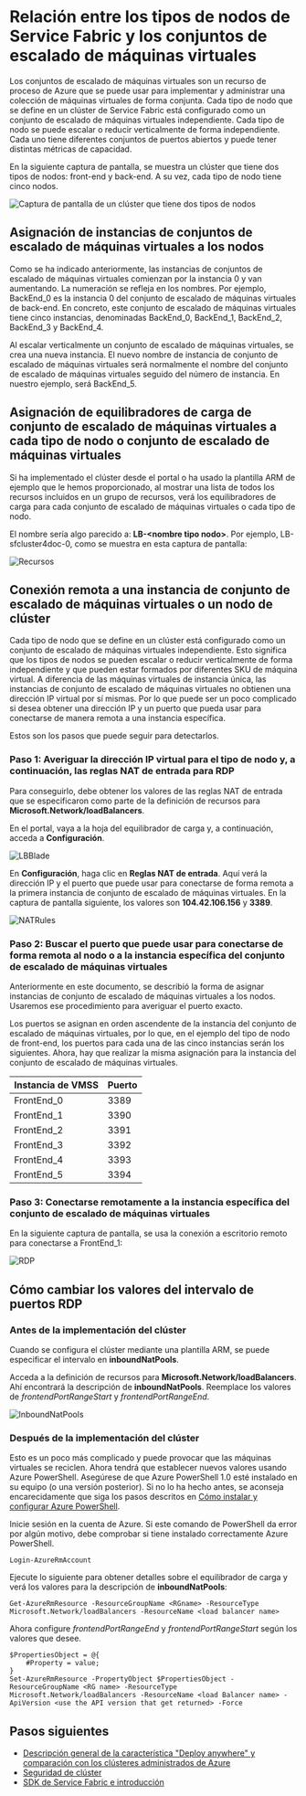 <properties
   pageTitle="Tipos de nodos de Service Fabric y los conjuntos de escalado de máquinas virtuales | Microsoft Azure"
   description="Describe cómo se relacionan los tipos de nodos de Service Fabric con los conjuntos de escalado de máquinas virtuales y cómo conectarse de forma remota a una instancia de conjunto de escalado de máquinas virtuales o un nodo de clúster."
   services="service-fabric"
   documentationCenter=".net"
   authors="ChackDan"
   manager="timlt"
   editor=""/>

<tags
   ms.service="service-fabric"
   ms.devlang="dotnet"
   ms.topic="article"
   ms.tgt_pltfrm="NA"
   ms.workload="NA"
   ms.date="02/17/2016"
   ms.author="chackdan"/>


# Relación entre los tipos de nodos de Service Fabric y los conjuntos de escalado de máquinas virtuales

Los conjuntos de escalado de máquinas virtuales son un recurso de proceso de Azure que se puede usar para implementar y administrar una colección de máquinas virtuales de forma conjunta. Cada tipo de nodo que se define en un clúster de Service Fabric está configurado como un conjunto de escalado de máquinas virtuales independiente. Cada tipo de nodo se puede escalar o reducir verticalmente de forma independiente. Cada uno tiene diferentes conjuntos de puertos abiertos y puede tener distintas métricas de capacidad.

En la siguiente captura de pantalla, se muestra un clúster que tiene dos tipos de nodos: front-end y back-end. A su vez, cada tipo de nodo tiene cinco nodos.

![Captura de pantalla de un clúster que tiene dos tipos de nodos][NodeTypes]

## Asignación de instancias de conjuntos de escalado de máquinas virtuales a los nodos

Como se ha indicado anteriormente, las instancias de conjuntos de escalado de máquinas virtuales comienzan por la instancia 0 y van aumentando. La numeración se refleja en los nombres. Por ejemplo, BackEnd\_0 es la instancia 0 del conjunto de escalado de máquinas virtuales de back-end. En concreto, este conjunto de escalado de máquinas virtuales tiene cinco instancias, denominadas BackEnd\_0, BackEnd\_1, BackEnd\_2, BackEnd\_3 y BackEnd\_4.

Al escalar verticalmente un conjunto de escalado de máquinas virtuales, se crea una nueva instancia. El nuevo nombre de instancia de conjunto de escalado de máquinas virtuales será normalmente el nombre del conjunto de escalado de máquinas virtuales seguido del número de instancia. En nuestro ejemplo, será BackEnd\_5.


## Asignación de equilibradores de carga de conjunto de escalado de máquinas virtuales a cada tipo de nodo o conjunto de escalado de máquinas virtuales

Si ha implementado el clúster desde el portal o ha usado la plantilla ARM de ejemplo que le hemos proporcionado, al mostrar una lista de todos los recursos incluidos en un grupo de recursos, verá los equilibradores de carga para cada conjunto de escalado de máquinas virtuales o cada tipo de nodo.

El nombre sería algo parecido a: **LB-&lt;nombre tipo nodo&gt;**. Por ejemplo, LB-sfcluster4doc-0, como se muestra en esta captura de pantalla:


![Recursos][Resources]


## Conexión remota a una instancia de conjunto de escalado de máquinas virtuales o un nodo de clúster
Cada tipo de nodo que se define en un clúster está configurado como un conjunto de escalado de máquinas virtuales independiente. Esto significa que los tipos de nodos se pueden escalar o reducir verticalmente de forma independiente y que pueden estar formados por diferentes SKU de máquina virtual. A diferencia de las máquinas virtuales de instancia única, las instancias de conjunto de escalado de máquinas virtuales no obtienen una dirección IP virtual por sí mismas. Por lo que puede ser un poco complicado si desea obtener una dirección IP y un puerto que pueda usar para conectarse de manera remota a una instancia específica.

Estos son los pasos que puede seguir para detectarlos.

### Paso 1: Averiguar la dirección IP virtual para el tipo de nodo y, a continuación, las reglas NAT de entrada para RDP

Para conseguirlo, debe obtener los valores de las reglas NAT de entrada que se especificaron como parte de la definición de recursos para **Microsoft.Network/loadBalancers**.

En el portal, vaya a la hoja del equilibrador de carga y, a continuación, acceda a **Configuración**.

![LBBlade][LBBlade]


En **Configuración**, haga clic en **Reglas NAT de entrada**. Aquí verá la dirección IP y el puerto que puede usar para conectarse de forma remota a la primera instancia de conjunto de escalado de máquinas virtuales. En la captura de pantalla siguiente, los valores son **104.42.106.156** y **3389**.

![NATRules][NATRules]

### Paso 2: Buscar el puerto que puede usar para conectarse de forma remota al nodo o a la instancia específica del conjunto de escalado de máquinas virtuales

Anteriormente en este documento, se describió la forma de asignar instancias de conjunto de escalado de máquinas virtuales a los nodos. Usaremos ese procedimiento para averiguar el puerto exacto.

Los puertos se asignan en orden ascendente de la instancia del conjunto de escalado de máquinas virtuales, por lo que, en el ejemplo del tipo de nodo de front-end, los puertos para cada una de las cinco instancias serán los siguientes. Ahora, hay que realizar la misma asignación para la instancia del conjunto de escalado de máquinas virtuales.

|**Instancia de VMSS**|**Puerto**|
|-----------------------|--------------------------|
|FrontEnd\_0|3389|
|FrontEnd\_1|3390|
|FrontEnd\_2|3391|
|FrontEnd\_3|3392|
|FrontEnd\_4|3393|
|FrontEnd\_5|3394|


### Paso 3: Conectarse remotamente a la instancia específica del conjunto de escalado de máquinas virtuales

En la siguiente captura de pantalla, se usa la conexión a escritorio remoto para conectarse a FrontEnd\_1:

![RDP][RDP]

## Cómo cambiar los valores del intervalo de puertos RDP

### Antes de la implementación del clúster

Cuando se configura el clúster mediante una plantilla ARM, se puede especificar el intervalo en **inboundNatPools**.

Acceda a la definición de recursos para **Microsoft.Network/loadBalancers**. Ahí encontrará la descripción de **inboundNatPools**. Reemplace los valores de *frontendPortRangeStart* y *frontendPortRangeEnd*.

![InboundNatPools][InboundNatPools]


### Después de la implementación del clúster
Esto es un poco más complicado y puede provocar que las máquinas virtuales se reciclen. Ahora tendrá que establecer nuevos valores usando Azure PowerShell. Asegúrese de que Azure PowerShell 1.0 esté instalado en su equipo (o una versión posterior). Si no lo ha hecho antes, se aconseja encarecidamente que siga los pasos descritos en [Cómo instalar y configurar Azure PowerShell](../powershell-install-configure.md).

Inicie sesión en la cuenta de Azure. Si este comando de PowerShell da error por algún motivo, debe comprobar si tiene instalado correctamente Azure PowerShell.

```
Login-AzureRmAccount
```

Ejecute lo siguiente para obtener detalles sobre el equilibrador de carga y verá los valores para la descripción de **inboundNatPools**:

```
Get-AzureRmResource -ResourceGroupName <RGname> -ResourceType Microsoft.Network/loadBalancers -ResourceName <load balancer name>
```

Ahora configure *frontendPortRangeEnd* y *frontendPortRangeStart* según los valores que desee.

```
$PropertiesObject = @{
	#Property = value;
}
Set-AzureRmResource -PropertyObject $PropertiesObject -ResourceGroupName <RG name> -ResourceType Microsoft.Network/loadBalancers -ResourceName <load Balancer name> -ApiVersion <use the API version that get returned> -Force
```


## Pasos siguientes

- [Descripción general de la característica "Deploy anywhere" y comparación con los clústeres administrados de Azure](service-fabric-deploy-anywhere.md)
- [Seguridad de clúster](service-fabric-cluster-security.md)
- [SDK de Service Fabric e introducción](service-fabric-get-started.md)


<!--Image references-->
[NodeTypes]: ./media/service-fabric-cluster-nodetypes/NodeTypes.png
[Resources]: ./media/service-fabric-cluster-nodetypes/Resources.png
[InboundNatPools]: ./media/service-fabric-cluster-nodetypes/InboundNatPools.png
[LBBlade]: ./media/service-fabric-cluster-nodetypes/LBBlade.png
[NATRules]: ./media/service-fabric-cluster-nodetypes/NATRules.png
[RDP]: ./media/service-fabric-cluster-nodetypes/RDP.png

<!---HONumber=AcomDC_0224_2016-->